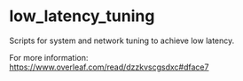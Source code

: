 # low_latency_tuning

Scripts for system and network tuning to achieve low latency. 

For more information:
https://www.overleaf.com/read/dzzkvscgsdxc#dface7
